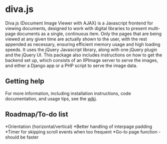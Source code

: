 diva.js
=======

Diva.js (Document Image Viewer with AJAX) is a Javascript frontend for viewing documents, designed to work with digital libraries to present multi-page documents as a single, continuous item. Only the pages that are being viewed at any given time are actually shown to the user, with the rest appended as necessary, ensuring efficient memory usage and high loading speeds. It uses the jQuery Javascript library, along with one jQuery plugin and the jQuery UI. This package also includes instructions on how to get the backend set up, which consists of an IIPImage server to serve the images, and either a Django app or a PHP script to serve the image data.

Getting help
------------

For more information, including installation instructions, code documentation, and usage tips, see the [wiki](https://github.com/DDMAL/diva.js/wiki).

Roadmap/To-do list
------------------

*Orientation (horizontal/vertical)
*Better handling of interpage padding
*Timer for skipping scroll events when too frequent
*Go-to page function - should be faster
